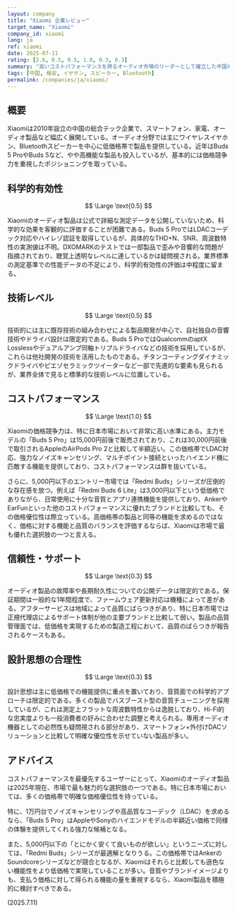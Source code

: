 ```yaml
---
layout: company
title: "Xiaomi 企業レビュー"
target_name: "Xiaomi"
company_id: xiaomi
lang: ja
ref: xiaomi
date: 2025-07-11
rating: [2.6, 0.5, 0.5, 1.0, 0.3, 0.3]
summary: "高いコストパフォーマンスを誇るオーディオ市場のリーダーとして確立した中国の巨大テック企業。2025年現在、その製品群は、ANCやLDACといったハイエンドモデルに見られる機能を驚異的な低価格で提供し、高級ブランドではなくAnkerやEarFunといった強力なバリューブランドと直接競合している。"
tags: [中国, 格安, イヤホン, スピーカー, Bluetooth]
permalink: /companies/ja/xiaomi/
---
```


## 概要

Xiaomiは2010年設立の中国の総合テック企業で、スマートフォン、家電、オーディオ製品など幅広く展開している。オーディオ分野では主にワイヤレスイヤホン、Bluetoothスピーカーを中心に低価格帯で製品を提供している。近年はBuds 5 ProやBuds 5など、やや高機能な製品も投入しているが、基本的には価格競争力を重視したポジショニングを取っている。

## 科学的有効性

$$ \Large \text{0.5} $$

Xiaomiのオーディオ製品は公式で詳細な測定データを公開していないため、科学的な効果を客観的に評価することが困難である。Buds 5 ProではLDACコーデック対応やハイレゾ認証を取得しているが、具体的なTHD+N、SNR、周波数特性の実測値は不明。DXOMARKのテストでは一部製品で歪みや音響的な問題が指摘されており、聴覚上透明なレベルに達しているかは疑問視される。業界標準の測定基準での性能データの不足により、科学的有効性の評価は中程度に留まる。

## 技術レベル

$$ \Large \text{0.5} $$

技術的には主に既存技術の組み合わせによる製品開発が中心で、自社独自の音響技術やドライバ設計は限定的である。Buds 5 ProではQualcommのaptX Losslessやデュアルアンプ同軸トリプルドライバなどの技術を採用しているが、これらは他社開発の技術を活用したものである。チタンコーティングダイナミックドライバやピエゾセラミックツイーターなど一部で先進的な要素も見られるが、業界全体で見ると標準的な技術レベルに位置している。

## コストパフォーマンス

$$ \Large \text{1.0} $$

Xiaomiの価格競争力は、特に日本市場において非常に高い水準にある。主力モデルの「Buds 5 Pro」は15,000円前後で販売されており、これは30,000円前後で取引されるAppleのAirPods Pro 2と比較して半額近い。この価格帯でLDAC対応、強力なノイズキャンセリング、マルチポイント接続といったハイエンド機に匹敵する機能を提供しており、コストパフォーマンスは群を抜いている。

さらに、5,000円以下のエントリー市場では「Redmi Buds」シリーズが圧倒的な存在感を放つ。例えば「Redmi Buds 6 Lite」は3,000円以下という低価格でありながら、日常使用に十分な音質とアプリ連携機能を提供しており、AnkerやEarFunといった他のコストパフォーマンスに優れたブランドと比較しても、その価格優位性は際立っている。高価格帯の製品と同等の機能を求めるのではなく、価格に対する機能と品質のバランスを評価するならば、Xiaomiは市場で最も優れた選択肢の一つと言える。

## 信頼性・サポート

$$ \Large \text{0.3} $$

オーディオ製品の故障率や長期耐久性についての公開データは限定的である。保証期間は一般的な1年間程度で、ファームウェア更新対応は機種によって差がある。アフターサービスは地域によって品質にばらつきがあり、特に日本市場では正規代理店によるサポート体制が他の主要ブランドと比較して弱い。製品の品質管理面では、低価格を実現するための製造工程において、品質のばらつきが報告されるケースもある。

## 設計思想の合理性

$$ \Large \text{0.3} $$

設計思想は主に低価格での機能提供に重点を置いており、音質面での科学的アプローチは限定的である。多くの製品でバスブースト型の音質チューニングを採用しているが、これは測定上フラットな周波数特性からは逸脱しており、Hi-Fi的な忠実度よりも一般消費者の好みに合わせた調整と考えられる。専用オーディオ機器としての必然性も疑問視される部分があり、スマートフォン+外付けDACソリューションと比較して明確な優位性を示せていない製品が多い。

## アドバイス

コストパフォーマンスを最優先するユーザーにとって、Xiaomiのオーディオ製品は2025年現在、市場で最も魅力的な選択肢の一つである。特に日本市場においては、多くの価格帯で明確な価格優位性を持っている。

特に、1万円台でノイズキャンセリングや高品質なコーデック（LDAC）を求めるなら、「Buds 5 Pro」はAppleやSonyのハイエンドモデルの半額近い価格で同様の体験を提供してくれる強力な候補となる。

また、5,000円以下の「とにかく安くて良いものが欲しい」というニーズに対しては、「Redmi Buds」シリーズが最適解となりうる。この価格帯ではAnkerのSoundcoreシリーズなどが競合となるが、Xiaomiはそれらと比較しても遜色ない機能性をより低価格で実現していることが多い。音質やブランドイメージよりも、支払う価格に対して得られる機能の量を重視するなら、Xiaomi製品を積極的に検討すべきである。

(2025.7.11)